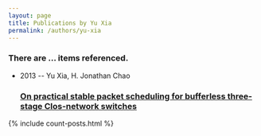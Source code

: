 ```yaml
---
layout: page
title: Publications by Yu Xia
permalink: /authors/yu-xia
---
```


<h3 id="number-posts">There are ... items referenced.</h3>
<ul class="post-list">
<li><span class='post-meta'>2013 -- Yu Xia, H. Jonathan Chao</span><h3><a class='post-link' href="{{ site.baseurl }}/on-practical-stable-packet-scheduling-for-bufferless-three-stage-clos-network-switches">On practical stable packet scheduling for bufferless three-stage Clos-network switches</a></h3></li>

</ul>
{% include count-posts.html %}
